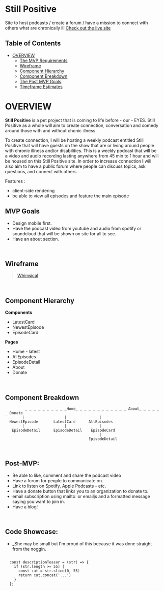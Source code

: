 # Still Positive
Site to host podcasts / create a forum / have a mission to connect with others what are chronically ill
[Check out the live site](https://stillpositive.netlify.app/)

## Table of Contents <!-- omit in toc -->
- [OVERVIEW](#overview)
  - [The MVP Requirements](#mvp-goals)
  - [Wireframe](#wireframe)
  - [Component Hierarchy](#component-hierarchy)
  - [Component Breakdown](#component-breakdown)
  - [The Post MVP Goals](#post-mvp)
  - [Timeframe Estimates](#time-estimates)

# OVERVIEW

 **Still Positive** is a pet project that is coming to life before - our - EYES. Still Positive as a whole will aim to create connection, conversation and comedy around those with and without chonic illness.
 
 To create connection, I will be hosting a weekly podcast entitled Still Positive that will have guests on the show that are or living around people with chronic illness and/or disabilities. This is a weekly podcast that will be a video and audio recording lasting anywhere from 45 min to 1 hour and will be housed on this Still Positive site. In order to increase connection I will also aim to have a public forum where people can discuss topics, ask questions, and connect with others. 
 
 
 Features : 
 - client-side rendering
 - be able to view all episodes and feature the main episode

 
## MVP Goals

- Design mobile first.
- Have the podcast video from youtube and audio from spotify or soundcloud that will be shown on site for all to see.
- Have an about section.


<br>

## Wireframe


> [Whimsical](https://whimsical.com/)

<br>

## Component Hierarchy

**Components**
- LatestCard
- NewestEpisode
- EpisodeCard

**Pages**
- Home - latest
- AllEpisodes
- EpisodeDetail
- About
- Donate 

<br>

## Component Breakdown
``` structure
         _ _ _ _ _ _ _ _ _ _Home_ _ _ _ _ _ _ _ _ _ _ _ About_ _ _ _ _ _ Donate
        |                  |               |
  NewestEpisode       LatestCard      AllEpisodes
        |                  |               |
   EpisodeDetail      EpisodeDetail    EpisodeCard
                                           |
                                      EpisodeDetail
 ```
<br>

## Post-MVP:

   - Be able to like, comment and share the podcast video 
   - Have a forum for people to communicate on.
   - Link to listen on Spotify, Apple Podcasts - etc. 
   - Have a donate button that links you to an organization to donate to. 
   - email subscription using mailto: or emailjs and a formatted message saying you want to join in. 
   - Have a blog!
   
<br>

## Code Showcase:
- _She may be small but I'm proud of this because it was done straight from the noggin.  

``` structure

  const descriptionTeaser = (str) => {
    if (str.length >= 55) {
      const cut = str.slice(0, 55)
      return cut.concat('...')
    }
  };

```


   

